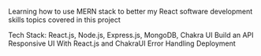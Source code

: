Learning how to use MERN stack to better my React software development skills
topics covered in this project 

 Tech Stack: React.js, Node.js, Express.js, MongoDB, Chakra UI
 Build an API
 Responsive UI With React.js and ChakraUI
 Error Handling
 Deployment
